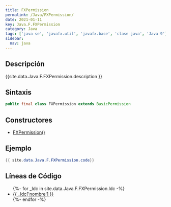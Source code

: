 ```yaml
---
title: FXPermission
permalink: /Java/FXPermission/
date: 2021-01-11
key: Java.F.FXPermission
category: Java
tags: ['java se', 'javafx.util', 'javafx.base', 'clase java', 'Java 9']
sidebar: 
  nav: java
---
```


## Descripción
{{site.data.Java.F.FXPermission.description }}

## Sintaxis
~~~java
public final class FXPermission extends BasicPermission
~~~

## Constructores
* [FXPermission()](/Java/FXPermission/FXPermission/)

## Ejemplo
~~~java
{{ site.data.Java.F.FXPermission.code}}
~~~

## Líneas de Código
<ul>
{%- for _ldc in site.data.Java.F.FXPermission.ldc -%}
   <li>
       <a href="{{_ldc['url'] }}">{{ _ldc['nombre'] }}</a>
   </li>
{%- endfor -%}
</ul>
